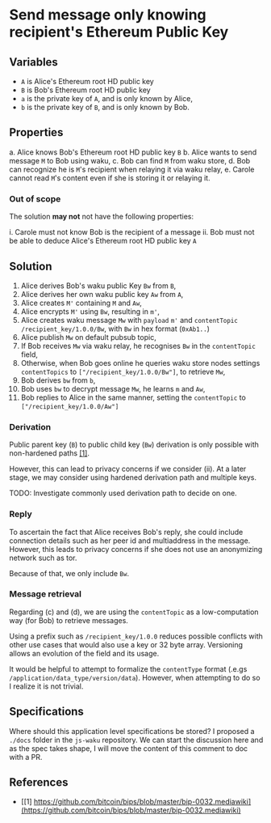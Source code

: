 # Send message only knowing recipient's Ethereum Public Key

## Variables

- `A` is Alice's Ethereum root HD public key
- `B` is Bob's Ethereum root HD public key
- `a` is the private key of `A`, and is only known by Alice,
- `b` is the private key of `B`, and is only known by Bob.

## Properties

a. Alice knows Bob's Ethereum root HD public key `B`
b. Alice wants to send message `M` to Bob using waku,
c. Bob can find `M` from waku store,
d. Bob can recognize he is `M`'s recipient when relaying it via waku relay,
e. Carole cannot read `M`'s content even if she is storing it or relaying it.

### Out of scope

The solution **may not** not have the following properties:

i. Carole must not know Bob is the recipient of a message
ii. Bob must not be able to deduce Alice's Ethereum root HD public key `A`

## Solution

1. Alice derives Bob's waku public Key `Bw` from `B`,
2. Alice derives her own waku public key `Aw` from `A`,
3. Alice creates `M'` containing `M` and `Aw`,
4. Alice encrypts `M'` using `Bw`, resulting in `m'`,
5. Alice creates waku message `Mw` with `payload` `m'` and `contentTopic` `/recipient_key/1.0.0/Bw`, 
   with `Bw` in hex format (`0xAb1..`)
6. Alice publish `Mw` on default pubsub topic,
7. If Bob receives `Mw` via waku relay, he recognises `Bw` in the `contentTopic` field,
8. Otherwise, when Bob goes online he queries waku store nodes settings `contentTopics` to `["/recipient_key/1.0.0/Bw"]`, to retrieve `Mw`,
9. Bob derives `bw` from `b`,
10. Bob uses `bw` to decrypt message `Mw`, he learns `m` and `Aw`,
11. Bob replies to Alice in the same manner, setting the `contentTopic` to `["/recipient_key/1.0.0/Aw"]`

### Derivation

Public parent key (`B`) to public child key (`Bw`) derivation is only possible with non-hardened paths [\[1\]](https://github.com/bitcoin/bips/blob/master/bip-0032.mediawiki).

However, this can lead to privacy concerns if we consider (ii).
At a later stage, we may consider using hardened derivation path and multiple keys.

TODO: Investigate commonly used derivation path to decide on one.

### Reply

To ascertain the fact that Alice receives Bob's reply, she could include connection details such as her peer id and multiaddress in the message.
However, this leads to privacy concerns if she does not use an anonymizing network such as tor.

Because of that, we only include `Bw`.

### Message retrieval

Regarding (c) and (d), we are using the `contentTopic` as a low-computation way (for Bob) to retrieve messages.

Using a prefix such as `/recipient_key/1.0.0` reduces possible conflicts with other use cases that would also use a key or 32 byte array.
Versioning allows an evolution of the field and its usage.

It would be helpful to attempt to formalize the `contentType` format (.e.gs `/application/data_type/version/data`).
However, when attempting to do so I realize it is not trivial.

## Specifications

Where should this application level specifications be stored? I proposed a `./docs` folder in the `js-waku` repository.
We can start the discussion here and as the spec takes shape, I will move the content of this comment to doc with a PR.

## References

- [\[1\] https://github.com/bitcoin/bips/blob/master/bip-0032.mediawiki](https://github.com/bitcoin/bips/blob/master/bip-0032.mediawiki)
